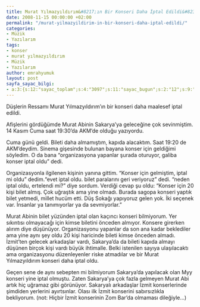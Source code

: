 ```yaml
---
title: Murat Yılmazyıldırım&#8217;ın Bir Konseri Daha İptal Edildi&#8230;
date: 2008-11-15 00:00:00 +02:00
permalink: "/murat-yilmazyildirim-in-bir-konseri-daha-iptal-edildi/"
categories:
- Müzik
- Yazılarım
tags:
- konser
- murat yılmazyıldırım
- Müzik
- Yazılarım
author: emrahyumuk
layout: post
sayfa_sayac_bilgi:
- a:3:{s:12:"sayac_toplam";s:4:"3097";s:11:"sayac_bugun";s:2:"12";s:9:"son_okuma";s:10:"1364922606";}
---
```


Düşlerin Ressamı Murat Yılmazyıldırım’ın bir konseri daha maalesef iptal edildi.

Afişlerini gördüğümde Murat Abinin Sakarya’ya geleceğine çok sevinmiştim. 14 Kasım Cuma saat 19:30’da AKM’de olduğu yazıyordu.

Cuma günü geldi. Bileti daha almamıştım, kapıda alacaktım. Saat 19:20 de AKM’deydim. Sinema gişesinde bulunan bayana konser için geldiğimi söyledim. O da bana “organizasyona yapanlar şurada oturuyor, galiba konser iptal oldu” dedi.

<!--more-->

Organizasyonla ilgilenen kişinin yanına gittim. “Konser için gelmiştim, iptal mi oldu” dedim.“evet iptal oldu. bilet paralarını geri veriyoruz” dedi. “neden iptal oldu, ertelendi mi?” diye sordum. Verdiği cevap şu oldu: “Konser için 20 kişi bilet almış. Çok uğraştık ama yine olmadı. Burada sagopa konseri yaptık bilet yetmedi, millet hucüm etti. Düş Sokağı yapıyoruz gelen yok. İki seçenek var. İnsanlar ya tanımıyorlar ya da sevmiyorlar.”

Murat Abinin bilet yüzünden iptal olan kaçıncı konseri bilmiyorum. Yer sıkıntısı olmayacağı için kimse biletini önceden almıyor. Konsere girerken alırım diye düşünüyor. Organizasyonu yapanlar da son ana kadar beklediler ama yine aynı şey oldu 20 kişi haricinde bileti kimse önceden almadı. İzmit’ten gelecek arkadaşlar vardı, Sakarya’da da bileti kapıda almayı düşünen birçok kişi vardı büyük ihtimalle. Belki istenilen sayıya ulaşılacaktı ama organizasyonu düzenleyenler riske atmadılar ve bir Murat Yılmazyıldırım konseri daha iptal oldu.

Geçen sene de aynı sebepten mi bilmiyorum Sakarya’da yapılacak olan Myy konseri yine iptal olmuştu. Zaten Sakarya’ya çok fazla gelmeyen Murat Abi artık hiç uğramaz gibi görünüyor. Sakaryalı arkadaşlar İzmit konserlerinde şimdiden yerlerini ayırtsınlar. Olası ilk İzmit konserini sabırsızlıkla bekliyorum. (not: Hiçbir İzmit konserinin Zom Bar’da olmaması dileğiyle…)